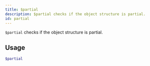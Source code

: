 ```yaml
---
title: $partial
description: $partial checks if the object structure is partial.
id: partial
---
```


`$partial` checks if the object structure is partial.

## Usage

```php
$partial
```
